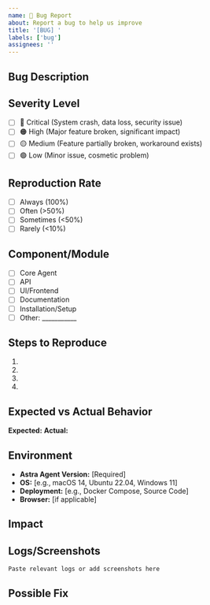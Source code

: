 ```yaml
---
name: 🐛 Bug Report
about: Report a bug to help us improve
title: '[BUG] '
labels: ['bug']
assignees: ''
---
```


## Bug Description
<!-- Briefly describe the bug -->

## Severity Level
- [ ] 🔴 Critical (System crash, data loss, security issue)
- [ ] 🟠 High (Major feature broken, significant impact)
- [ ] 🟡 Medium (Feature partially broken, workaround exists)
- [ ] 🟢 Low (Minor issue, cosmetic problem)

## Reproduction Rate
- [ ] Always (100%)
- [ ] Often (>50%)
- [ ] Sometimes (<50%)
- [ ] Rarely (<10%)

## Component/Module
- [ ] Core Agent
- [ ] API
- [ ] UI/Frontend
- [ ] Documentation
- [ ] Installation/Setup
- [ ] Other: ___________

## Steps to Reproduce
1.
2.
3.
4.

## Expected vs Actual Behavior
**Expected:**
**Actual:**

## Environment
- **Astra Agent Version:** [Required]
- **OS:** [e.g., macOS 14, Ubuntu 22.04, Windows 11]
- **Deployment:** [e.g., Docker Compose, Source Code]
- **Browser:** [if applicable]

## Impact
<!-- Who/what is affected by this bug? -->

## Logs/Screenshots
```
Paste relevant logs or add screenshots here
```

## Possible Fix
<!-- Optional: If you have ideas on how to fix this -->
